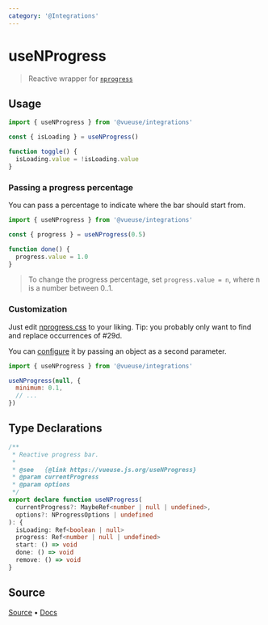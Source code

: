 ```yaml
---
category: '@Integrations'
---
```



# useNProgress

> Reactive wrapper for [`nprogress`](https://github.com/rstacruz/nprogress)

## Usage

```js {6}
import { useNProgress } from '@vueuse/integrations'

const { isLoading } = useNProgress()

function toggle() {
  isLoading.value = !isLoading.value
}
```

### Passing a progress percentage

You can pass a percentage to indicate where the bar should start from.

```js {3}
import { useNProgress } from '@vueuse/integrations'

const { progress } = useNProgress(0.5)

function done() {
  progress.value = 1.0
}
```

> To change the progress percentage, set `progress.value = n`, where n is a number between 0..1.

### Customization

Just edit [nprogress.css](http://ricostacruz.com/nprogress/nprogress.css) to your liking. Tip: you probably only want to find and replace occurrences of #29d.

You can [configure](https://github.com/rstacruz/nprogress#configuration) it by passing an object as a second parameter.

```js {4}
import { useNProgress } from '@vueuse/integrations'

useNProgress(null, {
  minimum: 0.1,
  // ...
})
```


<!--FOOTER_STARTS-->
## Type Declarations

```typescript
/**
 * Reactive progress bar.
 *
 * @see   {@link https://vueuse.js.org/useNProgress}
 * @param currentProgress
 * @param options
 */
export declare function useNProgress(
  currentProgress?: MaybeRef<number | null | undefined>,
  options?: NProgressOptions | undefined
): {
  isLoading: Ref<boolean | null>
  progress: Ref<number | null | undefined>
  start: () => void
  done: () => void
  remove: () => void
}
```

## Source

[Source](https://github.com/antfu/vueuse/blob/master/packages/integrations/useNProgress/index.ts) • [Docs](https://github.com/antfu/vueuse/blob/master/packages/integrations/useNProgress/index.md)


<!--FOOTER_ENDS-->
